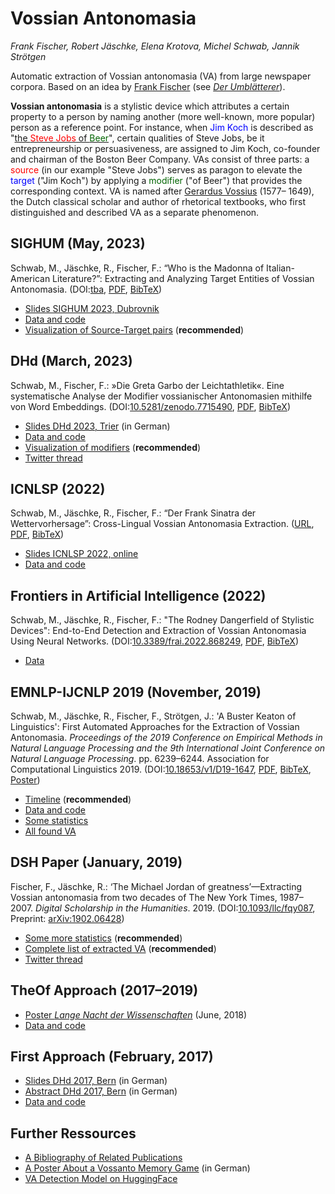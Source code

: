 # Vossian Antonomasia

*Frank Fischer, Robert Jäschke, Elena Krotova, Michel Schwab, Jannik Strötgen*

Automatic extraction of Vossian antonomasia (VA) from large newspaper
corpora. Based on an idea by [Frank Fischer](https://twitter.com/umblaetterer)
(see *[Der Umblätterer](http://www.umblaetterer.de/datenzentrum/vossianische-antonomasien.html)*).

**Vossian antonomasia** is a stylistic device which attributes a
certain property to a person by naming another (more well-known, more
popular) person as a reference point. For instance, when <span
style='color:blue;'>Jim Koch</span> is described as "<a
href='https://www.theatlantic.com/magazine/archive/2014/11/the-steve-jobs-of-beer/380790/)'>the
<span style='color:red'>Steve Jobs</span> of <span
style='color:darkgreen'>Beer</span></a>", certain qualities of Steve
Jobs, be it entrepreneurship or persuasiveness, are assigned to Jim
Koch, co-founder and chairman of the Boston Beer Company.  VAs consist
of three parts: a <span style='color:red;'>source</span> (in our
example "Steve Jobs") serves as paragon to elevate the <span
style='color:blue;'>target</span> ("Jim Koch") by applying a <span
style='color:darkgreen;'>modifier</span> ("of Beer") that provides the
corresponding context.  VA is named after [Gerardus
Vossius](https://en.wikipedia.org/wiki/Gerardus_Vossius) (1577– 1649),
the Dutch classical scholar and author of rhetorical textbooks, who
first distinguished and described VA as a separate phenomenon.


## SIGHUM (May, 2023)
Schwab, M., Jäschke, R., Fischer, F.: “Who is
the Madonna of Italian-American Literature?”: Extracting and Analyzing
Target Entities of Vossian Antonomasia.
(DOI:[tba](tba),
[PDF](https://sighum.files.wordpress.com/2023/03/latech-clfl-2023-unofficial-proceedings.pdf),
[BibTeX](tba))

- [Slides SIGHUM 2023, Dubrovnik](https://schwabmi.github.io/presentations/2023-05-05-sighum/)
- [Data and code](https://github.com/weltliteratur/vossanto/tree/master/sighum2023)
- [Visualization of Source-Target pairs](sighum2023/graph.html) (**recommended**)


## DHd (March, 2023)
Schwab, M., Fischer, F.: »Die Greta Garbo der Leichtathletik«.
Eine systematische Analyse der Modifier vossianischer
Antonomasien mithilfe von Word Embeddings.
(DOI:[10.5281/zenodo.7715490](https://doi.org/10.5281/zenodo.7715490),
[PDF](https://zenodo.org/record/7715490/files/SCHWAB_Michel__Die_Greta_Garbo_der_Leichtathletik____Eine_sy.pdf?download=1),
[BibTeX](https://www.bibsonomy.org/bibtex/2de024e4cfd50172144a4041eae3642d1/mschwab))

- [Slides DHd 2023, Trier](https://lehkost.github.io/slides/2023-03-17-trier-dhd/index.html) (in German)
- [Data and code](https://github.com/weltliteratur/vossanto/tree/master/dhd2023)
- [Visualization of modifiers](dhd2023/modifier.html) (**recommended**)
- [Twitter thread](https://twitter.com/umblaetterer/status/1636685384821211138)

## ICNLSP (2022)
Schwab, M., Jäschke, R., Fischer, F.: “Der Frank Sinatra der
Wettervorhersage”: Cross-Lingual Vossian Antonomasia Extraction.
([URL](https://aclanthology.org/2022.icnlsp-1.33/),
[PDF](https://aclanthology.org/2022.icnlsp-1.33.pdf),
[BibTeX](https://www.bibsonomy.org/bib/bibtex/2e68d487a554f79407c532889e826b3d8/jaeschke))

- [Slides ICNLSP 2022, online](https://schwabmi.github.io/presentations/2022-12-17-icnlsp/)
- [Data and code](https://github.com/weltliteratur/vossanto/tree/master/icnlsp2022)


## Frontiers in Artificial Intelligence (2022)
Schwab, M., Jäschke, R., Fischer, F.: "The Rodney Dangerfield of Stylistic Devices":
End-to-End Detection and Extraction of
Vossian Antonomasia Using Neural Networks.
(DOI:[10.3389/frai.2022.868249](https://doi.org/10.3389/frai.2022.868249),
[PDF](https://www.frontiersin.org/articles/10.3389/frai.2022.868249/abstract),
[BibTeX](https://www.bibsonomy.org/bib/publication/2ec528a4b293f3ddc9582fcdeed6c6f9/jaeschke))

- [Data](https://github.com/weltliteratur/vossanto/tree/master/frontiers)


## EMNLP-IJCNLP 2019 (November, 2019)
Schwab, M., Jäschke, R., Fischer, F., Strötgen, J.: 'A Buster Keaton
of Linguistics': First Automated Approaches for the Extraction of
Vossian Antonomasia. *Proceedings of the 2019 Conference on Empirical
Methods in Natural Language Processing and the 9th International Joint
Conference on Natural Language Processing*. pp. 6239–6244. Association
for Computational
Linguistics 2019. (DOI:[10.18653/v1/D19-1647](https://doi.org/10.18653/v1/D19-1647),
[PDF](https://www.aclweb.org/anthology/D19-1647.pdf),
[BibTeX](https://www.bibsonomy.org/bib/bibtex/25d30fd8911ded13edd4c0f07bd73e624/jaeschke),
[Poster](https://doi.org/10.6084/m9.figshare.10069886))

- [Timeline](timeline) (**recommended**)
- [Data and code](https://github.com/weltliteratur/vossanto/tree/master/emnlp-ijcnlp2019)
- [Some statistics](emnlp-ijcnlp2019/statistics.md)
- [All found VA](emnlp-ijcnlp2019/vossantos.md)

## DSH Paper (January, 2019)
Fischer, F., Jäschke, R.: ‘The Michael Jordan of greatness’—Extracting
Vossian antonomasia from two decades of The New York Times,
1987–2007. *Digital Scholarship in the Humanities*. 2019.
(DOI:[10.1093/llc/fqy087](https://doi.org/10.1093/llc/fqy087),
Preprint: [arXiv:1902.06428](https://arxiv.org/abs/1902.06428))

- [Some more statistics](theof/humans/statistics.md) (**recommended**)
- [Complete list of extracted VA](theof/humans/vossantos.md) (**recommended**)
- [Twitter thread](https://twitter.com/umblaetterer/status/1097865223564869635)


## TheOf Approach (2017–2019)
- [Poster *Lange Nacht der Wissenschaften*](https://doi.org/10.6084%2fm9.figshare.6531140) (June, 2018)
- [Data and code](https://github.com/weltliteratur/vossanto/tree/master/theof)


## First Approach (February, 2017)
- [Slides DHd 2017, Bern](https://lehkost.github.io/slides/2017-bern/) (in German)
- [Abstract DHd 2017, Bern](http://www.dhd2017.ch/wp-content/uploads/2017/02/Abstractband_ergaenzt.pdf#page=122) (in German)
- [Data and code](first)


## Further Ressources

- [A Bibliography of Related Publications](https://www.bibsonomy.org/user/jaeschke/vossanto)
- [A Poster About a Vossanto Memory Game](https://doi.org/10.6084/m9.figshare.6531140) (in German)
- [VA Detection Model on HuggingFace](https://huggingface.co/mschwab/va_bert_classification)

